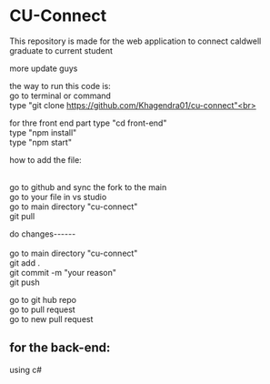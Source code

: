 # CU-Connect
This repository is made for the web application to connect caldwell graduate to current student

more update guys

the way to run this code is:<br>
go to terminal or command <br>
type "git clone https://github.com/Khagendra01/cu-connect"<br>

for thre front end part type "cd front-end"<br>
type "npm install"<br>
type "npm start"<br>

how to add the file:<br><br>

go to github and sync the fork to the main<br>
go to your file in vs studio<br>
go to main directory "cu-connect"<br>
git pull<br>

do changes------<br>
<br>
go to main directory "cu-connect"<br>
git add .<br>
git commit -m "your reason"<br>
git push<br>

go to git hub repo <br>
go to pull request<br>
go to new pull request<br>


for the back-end:
------
using c#
